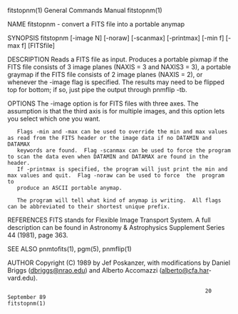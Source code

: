 fitstopnm(1)                                                  General Commands Manual                                                 fitstopnm(1)

NAME
       fitstopnm - convert a FITS file into a portable anymap

SYNOPSIS
       fitstopnm [-image N] [-noraw] [-scanmax] [-printmax] [-min f] [-max f] [FITSfile]

DESCRIPTION
       Reads  a FITS file as input.  Produces a portable pixmap if the FITS file consists of 3 image planes (NAXIS = 3 and NAXIS3 = 3), a portable
       graymap if the FITS file consists of 2 image planes (NAXIS = 2), or whenever the -image flag is specified.  The  results  may  need  to  be
       flipped top for bottom; if so, just pipe the output through pnmflip -tb.

OPTIONS
       The  -image  option  is for FITS files with three axes.  The assumption is that the third axis is for multiple images, and this option lets
       you select which one you want.

       Flags -min and -max can be used to override the min and max values as read from the FITS header or the image data if no DATAMIN and DATAMAX
       keywords are found.  Flag -scanmax can be used to force the program to scan the data even when DATAMIN and DATAMAX are found in the header.
       If -printmax is specified, the program will just print the min and max values and quit.  Flag -noraw can be used to force  the  program  to
       produce an ASCII portable anymap.

       The program will tell what kind of anymap is writing.  All flags can be abbreviated to their shortest unique prefix.

REFERENCES
       FITS  stands for Flexible Image Transport System.  A full description can be found in Astronomy & Astrophysics Supplement Series 44 (1981),
       page 363.

SEE ALSO
       pnmtofits(1), pgm(5), pnmflip(1)

AUTHOR
       Copyright (C) 1989 by Jef Poskanzer, with modifications  by  Daniel  Briggs  (dbriggs@nrao.edu)  and  Alberto  Accomazzi  (alberto@cfa.har‐
       vard.edu).

                                                                  20 September 89                                                     fitstopnm(1)
